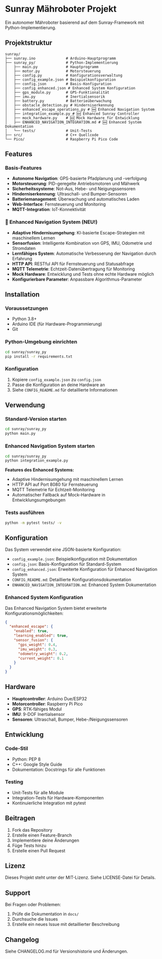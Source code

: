 # Sunray Mähroboter Projekt

Ein autonomer Mähroboter basierend auf dem Sunray-Framework mit Python-Implementierung.

## Projektstruktur

```
sunray/
├── sunray.ino              # Arduino-Hauptprogramm
├── sunray_py/              # Python-Implementierung
│   ├── main.py             # Hauptprogramm
│   ├── motor.py            # Motorsteuerung
│   ├── config.py           # Konfigurationsverwaltung
│   ├── config_example.json # Beispielkonfiguration
│   ├── config.json         # Basis-Konfiguration
│   ├── config_enhanced.json # Enhanced System Konfiguration
│   ├── gps_module.py       # GPS-Funktionalität
│   ├── imu.py              # Inertialsensorik
│   ├── battery.py          # Batterieüberwachung
│   ├── obstacle_detection.py # Hinderniserkennung
│   ├── enhanced_escape_operations.py # 🆕 Enhanced Navigation System
│   ├── integration_example.py # 🆕 Enhanced Sunray Controller
│   ├── mock_hardware.py    # 🆕 Mock Hardware für Entwicklung
│   ├── ENHANCED_NAVIGATION_INTEGRATION.md # 🆕 Enhanced System Dokumentation
│   └── tests/              # Unit-Tests
├── src/                    # C++ Quellcode
└── Pico/                   # Raspberry Pi Pico Code
```

## Features

### Basis-Features
- **Autonome Navigation**: GPS-basierte Pfadplanung und -verfolgung
- **Motorsteuerung**: PID-geregelte Antriebsmotoren und Mähwerk
- **Sicherheitssysteme**: Not-Aus, Hebe- und Neigungssensoren
- **Hinderniserkennung**: Ultraschall- und Bumper-Sensoren
- **Batteriemanagement**: Überwachung und automatisches Laden
- **Web-Interface**: Fernsteuerung und Monitoring
- **MQTT-Integration**: IoT-Konnektivität

### 🚀 Enhanced Navigation System (NEU!)
- **Adaptive Hindernisumgehung**: KI-basierte Escape-Strategien mit maschinellem Lernen
- **Sensorfusion**: Intelligente Kombination von GPS, IMU, Odometrie und Stromdaten
- **Lernfähiges System**: Automatische Verbesserung der Navigation durch Erfahrung
- **HTTP API**: RESTful API für Fernsteuerung und Statusabfrage
- **MQTT Telemetrie**: Echtzeit-Datenübertragung für Monitoring
- **Mock Hardware**: Entwicklung und Tests ohne echte Hardware möglich
- **Konfigurierbare Parameter**: Anpassbare Algorithmus-Parameter

## Installation

### Voraussetzungen

- Python 3.8+
- Arduino IDE (für Hardware-Programmierung)
- Git

### Python-Umgebung einrichten

```bash
cd sunray/sunray_py
pip install -r requirements.txt
```

### Konfiguration

1. Kopiere `config_example.json` zu `config.json`
2. Passe die Konfiguration an deine Hardware an
3. Siehe `CONFIG_README.md` für detaillierte Informationen

## Verwendung

### Standard-Version starten

```bash
cd sunray/sunray_py
python main.py
```

### Enhanced Navigation System starten

```bash
cd sunray/sunray_py
python integration_example.py
```

**Features des Enhanced Systems:**
- Adaptive Hindernisumgehung mit maschinellem Lernen
- HTTP API auf Port 8080 für Fernsteuerung
- MQTT Telemetrie für Echtzeit-Monitoring
- Automatischer Fallback auf Mock-Hardware in Entwicklungsumgebungen

### Tests ausführen

```bash
python -m pytest tests/ -v
```

## Konfiguration

Das System verwendet eine JSON-basierte Konfiguration:

- `config_example.json`: Beispielkonfiguration mit Dokumentation
- `config.json`: Basis-Konfiguration für Standard-System
- `config_enhanced.json`: Erweiterte Konfiguration für Enhanced Navigation System
- `CONFIG_README.md`: Detaillierte Konfigurationsdokumentation
- `ENHANCED_NAVIGATION_INTEGRATION.md`: Enhanced System Dokumentation

### Enhanced System Konfiguration

Das Enhanced Navigation System bietet erweiterte Konfigurationsmöglichkeiten:

```json
{
  "enhanced_escape": {
    "enabled": true,
    "learning_enabled": true,
    "sensor_fusion": {
      "gps_weight": 0.4,
      "imu_weight": 0.3,
      "odometry_weight": 0.2,
      "current_weight": 0.1
    }
  }
}
```

## Hardware

- **Hauptcontroller**: Arduino Due/ESP32
- **Motorcontroller**: Raspberry Pi Pico
- **GPS**: RTK-fähiges Modul
- **IMU**: 9-DOF Inertialsensor
- **Sensoren**: Ultraschall, Bumper, Hebe-/Neigungssensoren

## Entwicklung

### Code-Stil

- Python: PEP 8
- C++: Google Style Guide
- Dokumentation: Docstrings für alle Funktionen

### Testing

- Unit-Tests für alle Module
- Integration-Tests für Hardware-Komponenten
- Kontinuierliche Integration mit pytest

## Beitragen

1. Fork das Repository
2. Erstelle einen Feature-Branch
3. Implementiere deine Änderungen
4. Füge Tests hinzu
5. Erstelle einen Pull Request

## Lizenz

Dieses Projekt steht unter der MIT-Lizenz. Siehe LICENSE-Datei für Details.

## Support

Bei Fragen oder Problemen:

1. Prüfe die Dokumentation in `docs/`
2. Durchsuche die Issues
3. Erstelle ein neues Issue mit detaillierter Beschreibung

## Changelog

Siehe CHANGELOG.md für Versionshistorie und Änderungen.